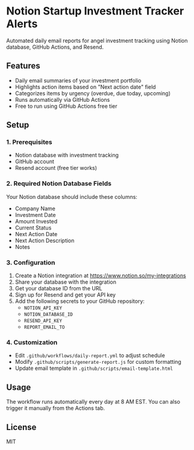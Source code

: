 # Notion Startup Investment Tracker Alerts

Automated daily email reports for angel investment tracking using Notion database, GitHub Actions, and Resend.

## Features

- Daily email summaries of your investment portfolio
- Highlights action items based on "Next action date" field
- Categorizes items by urgency (overdue, due today, upcoming)
- Runs automatically via GitHub Actions
- Free to run using GitHub Actions free tier

## Setup

### 1. Prerequisites

- Notion database with investment tracking
- GitHub account
- Resend account (free tier works)

### 2. Required Notion Database Fields

Your Notion database should include these columns:
- Company Name
- Investment Date
- Amount Invested
- Current Status
- Next Action Date
- Next Action Description
- Notes

### 3. Configuration

1. Create a Notion integration at https://www.notion.so/my-integrations
2. Share your database with the integration
3. Get your database ID from the URL
4. Sign up for Resend and get your API key
5. Add the following secrets to your GitHub repository:
   - `NOTION_API_KEY`
   - `NOTION_DATABASE_ID`
   - `RESEND_API_KEY`
   - `REPORT_EMAIL_TO`

### 4. Customization

- Edit `.github/workflows/daily-report.yml` to adjust schedule
- Modify `.github/scripts/generate-report.js` for custom formatting
- Update email template in `.github/scripts/email-template.html`

## Usage

The workflow runs automatically every day at 8 AM EST. You can also trigger it manually from the Actions tab.

## License

MIT